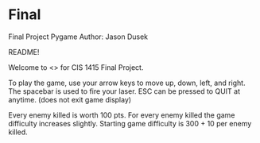 # Final
Final Project Pygame
Author: Jason Dusek

README! 

Welcome to <<unnamed game>> for CIS 1415 Final Project. 
  
To play the game, use your arrow keys to move up, down, left, and right. 
The spacebar is used to fire your laser. 
ESC can be pressed to QUIT at anytime. (does not exit game display)

Every enemy killed is worth 100 pts.
For every enemy killed the game difficulty increases slightly.
Starting game difficulty is 300 + 10 per enemy killed.
